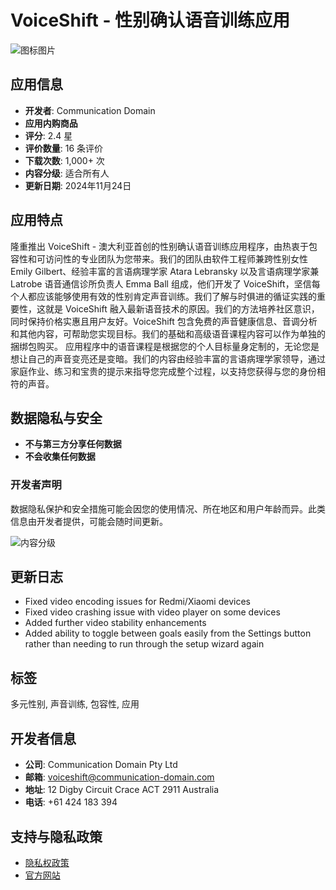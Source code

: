 # VoiceShift - 性别确认语音训练应用

![图标图片](https://play-lh.googleusercontent.com/FMosF0FoEDnjo5sVNbs1Raa46ueZeUlhooNXsKyLgyD8j9fAhgq7Ieo1occ24eO2vMwo=w240-h480-rw)

## 应用信息

- **开发者**: Communication Domain
- **应用内购商品**
- **评分**: 2.4 星
- **评价数量**: 16 条评价
- **下载次数**: 1,000+ 次
- **内容分级**: 适合所有人
- **更新日期**: 2024年11月24日

## 应用特点

隆重推出 VoiceShift - 澳大利亚首创的性别确认语音训练应用程序，由热衷于包容性和可访问性的专业团队为您带来。我们的团队由软件工程师兼跨性别女性 Emily Gilbert、经验丰富的言语病理学家 Atara Lebransky 以及言语病理学家兼 Latrobe 语音通信诊所负责人 Emma Ball 组成，他们开发了 VoiceShift，坚信每个人都应该能够使用有效的性别肯定声音训练。我们了解与时俱进的循证实践的重要性，这就是 VoiceShift 融入最新语音技术的原因。我们的方法培养社区意识，同时保持价格实惠且用户友好。VoiceShift 包含免费的声音健康信息、音调分析和其他内容，可帮助您实现目标。我们的基础和高级语音课程内容可以作为单独的捆绑包购买。 应用程序中的语音课程是根据您的个人目标量身定制的，无论您是想让自己的声音变亮还是变暗。我们的内容由经验丰富的言语病理学家领导，通过家庭作业、练习和宝贵的提示来指导您完成整个过程，以支持您获得与您的身份相符的声音。

## 数据隐私与安全

- **不与第三方分享任何数据**
- **不会收集任何数据**

### 开发者声明

数据隐私保护和安全措施可能会因您的使用情况、所在地区和用户年龄而异。此类信息由开发者提供，可能会随时间更新。

![内容分级](https://play-lh.googleusercontent.com/IciOnDFecb5Xt50Q2jlcNC0LPI7LEGxNojroo-s3AozcyS-vDCwtq4fn7u3wZmRna8OewG9PBrWC-i7i=w48-h16-rw)

## 更新日志

- Fixed video encoding issues for Redmi/Xiaomi devices
- Fixed video crashing issue with video player on some devices
- Added further video stability enhancements
- Added ability to toggle between goals easily from the Settings button rather than needing to run through the setup wizard again

## 标签

多元性别, 声音训练, 包容性, 应用

## 开发者信息

- **公司**: Communication Domain Pty Ltd
- **邮箱**: voiceshift@communication-domain.com
- **地址**: 12 Digby Circuit Crace ACT 2911 Australia
- **电话**: +61 424 183 394

## 支持与隐私政策

- [隐私权政策](https://www.voiceshift.app/privacy-policy)
- [官方网站](https://voiceshift.app)